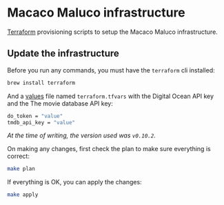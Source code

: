 # Macaco Maluco infrastructure

[Terraform](https://www.terraform.io/) provisioning scripts to setup the Macaco Maluco infrastructure.

## Update the infrastructure

Before you run any commands, you must have the `terraform` cli installed:

```bash
brew install terraform
```

And a [values](https://www.terraform.io/docs/configuration/variables.html) file named `terraform.tfvars` with the Digital Ocean API key and the The movie database API key:

```bash
do_token = "value"
tmdb_api_key = "value"
```

*At the time of writing, the version used was `v0.10.2`.*

On making any changes, first check the plan to make sure everything is correct:

```bash
make plan
```

If everything is OK, you can apply the changes:

```bash
make apply
```
